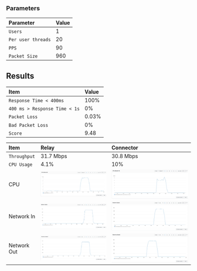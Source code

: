 
### Parameters

| Parameter | Value                |
| :-------- |:------------------------- |
| `Users` | 1 |
| `Per user threads` | 20 |
| `PPS` | 90 |
| `Packet Size` | 960 |

## Results

|  Item | Value            |
| :------------------------- |:------------------------- |
| `Response Time < 400ms` | 100% |
| `400 ms > Response Time < 1s` | 0% | 
| `Packet Loss` | 0.03% |
| `Bad Packet Loss` | 0% |
| `Score` | 9.48 |

|  Item | Relay            | Connector |
| :------------------------- |:------------------------- |:------------------------- |
| `Throughput` | 31.7 Mbps | 30.8 Mbps |
| `CPU Usage` | 4.1% | 10% |
| CPU | ![](coturn/relay-cpu.png) |  ![](coturn/connector-cpu.png) |
| Network In | ![](coturn/relay-network-in.png) |  ![](coturn/connector-network-in.png) |
| Network Out | ![](coturn/relay-network-out.png) |  ![](coturn/connector-network-out.png) |